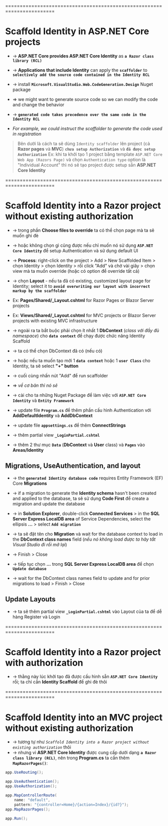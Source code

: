 =======================================================================
# Scaffold Identity in ASP.NET Core projects
* -> **ASP.NET Core provides ASP.NET Core Identity** as **`a Razor class library (RCL)`**
* -> **Applications that include Identity** can apply the **`scaffolder`** to **`selectively add the source code contained in the Identity RCL`** 
* -> install **`Microsoft.VisualStudio.Web.CodeGeneration.Design`** Nuget package
* => we might want to generate source code so we can modify the code and change the behavior

* -> **`generated code takes precedence over the same code in the Identity RCL`**
* _For example, we could instruct the scaffolder to generate the code used in registration_

> Bên dưới là cách ta sẽ dùng `Identity scaffolder` lên project (cả **Razor pages** và **MVC**) **`chưa setup Authorization`** và **`đã được setup Authorization`**
> Ex: khi ta khởi tạo 1 project bằng template `ASP.NET Core Web App (Razors Page)` và chọn `Authentication type` option là "Individual Account" thì nó sẽ tạo project được setup sẵn **ASP.NET Core Identity**

=======================================================================
# Scaffold Identity into a Razor project without existing authorization
* -> trong phần **Choose files to override** ta có thể chọn page mà ta sẽ muốn ghi đè 
* -> hoặc không chọn gì cũng được nếu chỉ muốn nó sử dụng **`ASP.NET Core Identity`** để setup Authentication và sử dụng default UI 

* -> **Process**: right-click on the project > Add > New Scaffolded Item > chọn Identity > chọn Identity > rồi click "Add" và chờ vài giây > chọn view mà ta muốn override (hoặc có option để override tất cả)

* -> chọn **Layout** - nếu ta đã có existing, customized layout page for Identity; select it to **`avoid overwriting our layout with incorrect markup by the scaffolder`**
* Ex: **Pages/Shared/_Layout.cshtml** for Razor Pages or Blazor Server projects
* Ex: **Views/Shared/_Layout.cshtml** for MVC projects or Blazor Server projects with existing MVC infrastructure

* -> ngoài ra ta bắt buộc phải chọn ít nhất 1 **DbContext** (_class với đầy đủ namespace_) cho **`data context`** để chạy được chức năng Identity Scaffold
* -> ta có thể chọn DbContext đã có (nếu có)
* -> hoặc nếu ta muốn tạo mới 1 **`data context`** hoặc 1 **`user Class`** cho Identity, ta sẽ select **"+" button**

* -> cuối cùng nhấn nút "Add" để run scaffolder

* => _về cơ bản thì nó sẽ_
* -> cài cho ta những Nuget Package để làm việc với **`ASP.NET Core Identity`** và **`Entity Framework`**
* -> update file **`Program.cs`** để thêm phần cấu hình Authentication với **AddDefaultIdentity** và **AddDbContext**
* -> update file **`appsettings.cs`** để thêm **ConnectStrings**
* -> thêm partial view **`_LoginPartial.cshtml`**
* -> thêm 2 thư mục **`Data`** (**DbContext** và **User** class) và **`Pages`** vào **Areas/Identity**   

## Migrations, UseAuthentication, and layout
* -> the **`generated Identity database code`** requires Entity Framework (EF) Core **Migrations**
* -> if a migration to generate the **Identity schema** hasn't been created and applied to the database, ta sẽ sử dụng **Code First** để create a migration and update the database

* -> in **Solution Explorer**, double-click **Connected Services** > in the **SQL Server Express LocalDB area** of Service Dependencies, select the ellipsis **...** > select **`Add migration`**
* -> ta sẽ đặt tên cho **Migration** và wait for the database context to load in the **DbContext class names** field (_nếu nó không load được ta hãy tắt Visual Studio đi rồi mở lại_)
* -> Finish > Close
* -> tiếp tục chọn **...** trong **SQL Server Express LocalDB area** để chọn **`Update database`**
* -> wait for the DbContext class names field to update and for prior migrations to load > Finish > Close

## Update Layouts
* -> ta sẽ thêm partial view **`_LoginPartial.cshtml`** vào Layout của ta để dễ hàng Register và Login

=======================================================================
# Scaffold Identity into a Razor project with authorization
* -> thằng này lúc khởi tạo đã được cấu hình sẵn **`ASP.NET Core Identity`** rồi; ta chỉ cần **Identity Scaffold** để ghi đè thôi

=======================================================================
# Scaffold Identity into an MVC project without existing authorization
* -> tương tự như _`Scaffold Identity into a Razor project without existing authorization`_ thôi
* -> nhưng vì **ASP.NET Core Identity** được cung cấp dưới dạng **`a Razor class library (RCL)`**, nên trong **Program.cs** ta cần thêm **`MapRazorPages()`**:
```cs
app.UseRouting();

app.UseAuthentication();
app.UseAuthorization();

app.MapControllerRoute(
    name: "default",
    pattern: "{controller=Home}/{action=Index}/{id?}");
app.MapRazorPages();

app.Run();
```

